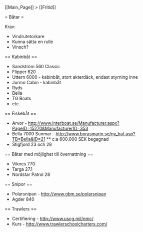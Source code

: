 [[Main_Page]] > [[Fritid]]


= Båtar =


Krav:
* Vindrutetorkare
* Kunna sätta en rulle
* Vinsch?


== Kabinbåt ==

* Sandström 560 Classic
* Flipper 620
* Uttern 6000 - kabinbåt, stort akterdäck, endast styrning inne
* Jurmo Cabin - kabinbåt
* Ryds
* Bella
* TG Boats
* etc.


== Fiskebåt ==

* Arvor - http://www.interboat.se/Manufacturer.aspx?PageID=15270&ManufacturerID=353
* Bella 7000 Sunmar - http://www.borasmarin.se/ny_bat.asp?TB=Bella&ID=21
** c:a 600.000 SEK begagnad
* Stigfjord 23 och 28


== Båtar med möjlighet till övernattning ==

* Viknes 770
* Targa 27.1
* Nordstar Patrol 28


== Snipor ==

* Polarsnipan - http://www.gbm.se/polarsnipan
* Agder 840


== Trawlers ==

* Certifiering - http://www.uscg.mil/nmc/
* Kurs - http://www.trawlerschoolcharters.com/


